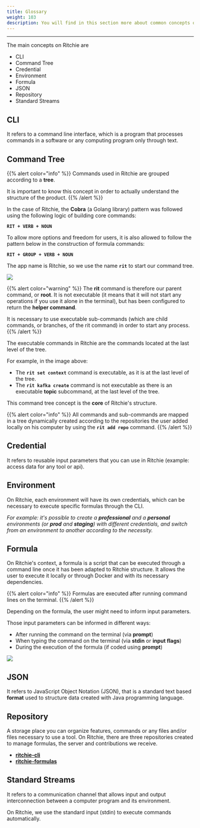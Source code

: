 ```yaml
---
title: Glossary
weight: 103
description: You will find in this section more about common concepts on development field.
---
```


---

The main concepts on Ritchie are

- CLI
- Command Tree
- Credential
- Environment
- Formula
- JSON
- Repository
- Standard Streams

## **CLI**

It refers to a command line interface, which is a program that processes commands in a software or any computing program only through text.

## **Command Tree**

{{% alert color="info" %}}
Commands used in Ritchie are grouped according to a **tree**.

It is important to know this concept in order to actually understand the structure of the product.
{{% /alert %}}

In the case of Ritchie, the **Cobra** \(a Golang library\) pattern was followed using the following logic of building core commands:

**`RIT + VERB + NOUN`**

To allow more options and freedom for users, it is also allowed to follow the pattern below in the construction of formula commands:

**`RIT + GROUP + VERB + NOUN`**

The app name is Ritchie, so we use the name **`rit`** to start our command tree.

![](/shared/arvore-rit.png)

{{% alert color="warning" %}}
The **rit** command is therefore our parent command, or **root**. It is not executable \(it means that it will not start any operations if you use it alone in the terminal\), but has been configured to return the **helper command**.

It is necessary to use executable sub-commands \(which are child commands, or branches, of the rit command\) in order to start any process.
{{% /alert %}}

The executable commands in Ritchie are the commands located at the last level of the tree.

For example, in the image above:

- The **`rit set context`** command is executable, as it is at the last level of the tree.
- The **`rit kafka create`** command is not executable as there is an executable **topic** subcommand, at the last level of the tree.

This command tree concept is the **core** of Ritchie's structure.

{{% alert color="info" %}}
All commands and sub-commands are mapped in a tree dynamically created according to the repositories the user added locally on his computer by using the **`rit add repo`** command.
{{% /alert %}}

## **Credential**

It refers to reusable input parameters that you can use in Ritchie \(example: access data for any tool or api\).

## **Environment**

On Ritchie, each environment will have its own credentials, which can be necessary to execute specific formulas through the CLI.

_For example: it's possible to create a **professional** and a **personal** environments \(or **prod** and **staging**\) with different credentials, and switch from an environment to another according to the necessity._

## **Formula**

On Ritchie's context, a formula is a script that can be executed through a command line once it has been adapted to Ritchie structure. It allows the user to execute it locally or through Docker and with its necessary dependencies.

{{% alert color="info" %}}
Formulas are executed after running command lines on the terminal.
{{% /alert %}}

Depending on the formula, the user might need to inform input parameters.

Those input parameters can be informed in different ways:

- After running the command on the terminal \(via **prompt**\)
- When typing the command on the terminal \(via **stdin** or **input flags**\)
- During the execution of the formula \(if coded using **prompt**\)

![](/shared/start-end-ritchie.jpg)

## **JSON**

It refers to JavaScript Object Notation \(JSON\), that is a standard text based **format** used to structure data created with Java programming language.

## **Repository**

A storage place you can organize features, commands or any files and/or files necessary to use a tool. On Ritchie, there are three repositories created to manage formulas, the server and contributions we receive.

- [**ritchie-cli**](https://github.com/ZupIT/ritchie-cli)
- [**ritchie-formulas**](https://github.com/ZupIT/ritchie-formulas)

## **Standard Streams**

It refers to a communication channel that allows input and output interconnection between a computer program and its environment.

On Ritchie, we use the standard input \(stdin\) to execute commands automatically.
